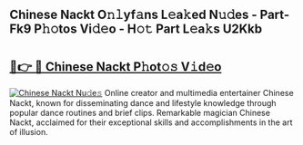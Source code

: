 ## Chinese Nackt O𝚗𝚕yf𝚊ns L𝚎a𝚔ed N𝚞𝚍es - Part-Fk9 P𝚑𝚘tos Vi𝚍𝚎o - H𝚘𝚝 Part L𝚎a𝚔s U2Kkb

# <h2><a href="http://kfc9vv3.oniu.top/?m=Chinese+Nackt">🔗👉 🔴 Chinese Nackt P𝚑ot𝚘𝚜 V𝚒d𝚎o</a></h2>

[![Chinese Nackt Nu𝚍e𝚜](https://i.imgur.com/0qMVB7G.gif)](http://kfc9vv3.oniu.top/?m=Chinese+Nackt)
Online creator and multimedia entertainer Chinese Nackt, known for disseminating dance and lifestyle knowledge through popular dance routines and brief clips. Remarkable magician Chinese Nackt, acclaimed for their exceptional skills and accomplishments in the art of illusion.  
